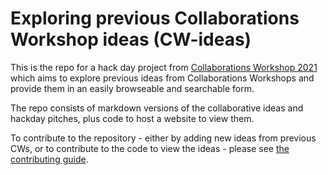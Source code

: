 # Exploring previous Collaborations Workshop ideas (CW-ideas)
This is the repo for a hack day project from [Collaborations Workshop 2021](http://www.software.ac.uk/cw21) which aims to explore previous ideas from Collaborations Workshops and provide them in an easily browseable and searchable form.

The repo consists of markdown versions of the collaborative ideas and hackday pitches, plus code to host a website to view them.

To contribute to the repository - either by adding new ideas from previous CWs, or to contribute to the code to view the ideas - please see [the contributing guide](CONTRIBUTING.md).